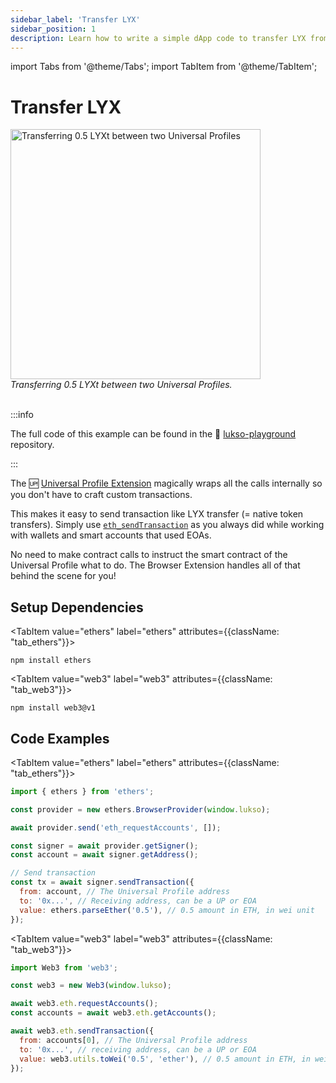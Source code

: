 ```yaml
---
sidebar_label: 'Transfer LYX'
sidebar_position: 1
description: Learn how to write a simple dApp code to transfer LYX from your Universal Profile Browser Extension programmatically.
---
```


import Tabs from '@theme/Tabs';
import TabItem from '@theme/TabItem';

# Transfer LYX

<div style={{textAlign: 'center', color: 'grey'}}>
  <img
    src={require('../img/transfer-lyx.png').default}
    alt="Transferring 0.5 LYXt between two Universal Profiles"
    width="400"
  />
<br/>
<i>Transferring 0.5 LYXt between two Universal Profiles.</i>
<br /><br />
</div>

:::info

The full code of this example can be found in the 👾 [lukso-playground](https://github.com/lukso-network/lukso-playground/tree/main/dapps/transfer-lyx) repository.

:::

The 🆙 [Universal Profile Extension](https://chrome.google.com/webstore/detail/universal-profiles/abpickdkkbnbcoepogfhkhennhfhehfn) magically wraps all the calls internally so you don't have to craft custom transactions.

This makes it easy to send transaction like LYX transfer (= native token transfers). Simply use [`eth_sendTransaction`](https://ethereum.org/en/developers/docs/apis/json-rpc/#eth_sendtransaction) as you always did while working with wallets and smart accounts that used EOAs.

No need to make contract calls to instruct the smart contract of the Universal Profile what to do. The Browser Extension handles all of that behind the scene for you!

## Setup Dependencies

<Tabs groupId="web3-lib">
  
  <TabItem value="ethers" label="ethers"  attributes={{className: "tab_ethers"}}>

```shell
npm install ethers
```

  </TabItem>
  
  <TabItem value="web3" label="web3"  attributes={{className: "tab_web3"}}>

```shell
npm install web3@v1
```

  </TabItem>

</Tabs>

## Code Examples

<Tabs groupId="web3-lib">

<TabItem value="ethers" label="ethers" attributes={{className: "tab_ethers"}}>

```js
import { ethers } from 'ethers';

const provider = new ethers.BrowserProvider(window.lukso);

await provider.send('eth_requestAccounts', []);

const signer = await provider.getSigner();
const account = await signer.getAddress();

// Send transaction
const tx = await signer.sendTransaction({
  from: account, // The Universal Profile address
  to: '0x...', // Receiving address, can be a UP or EOA
  value: ethers.parseEther('0.5'), // 0.5 amount in ETH, in wei unit
});
```

  </TabItem>
  
  <TabItem value="web3" label="web3"  attributes={{className: "tab_web3"}}>

```js
import Web3 from 'web3';

const web3 = new Web3(window.lukso);

await web3.eth.requestAccounts();
const accounts = await web3.eth.getAccounts();

await web3.eth.sendTransaction({
  from: accounts[0], // The Universal Profile address
  to: '0x...', // receiving address, can be a UP or EOA
  value: web3.utils.toWei('0.5', 'ether'), // 0.5 amount in ETH, in wei unit
});
```

  </TabItem>

</Tabs>
